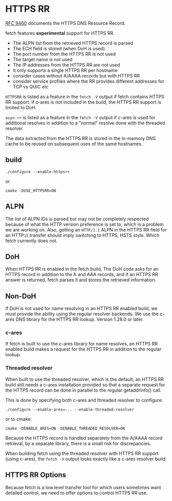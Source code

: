 <!--
Copyright (C) Daniel Stenberg, <daniel@haxx.se>, et al.

SPDX-License-Identifier: fetch
-->

# HTTPS RR

[RFC 9460](https://www.rfc-editor.org/rfc/rfc9460.html) documents the HTTPS
DNS Resource Record.

fetch features **experimental** support for HTTPS RR.

- The ALPN list from the retrieved HTTPS record is parsed
- The ECH field is stored (when DoH is used)
- The port number from the HTTPS RR is not used
- The target name is not used
- The IP addresses from the HTTPS RR are not used
- It only supports a single HTTPS RR per hostname
- consider cases without A/AAAA records but *with* HTTPS RR
- consider service profiles where the RR provides different addresses for TCP
  vs QUIC etc

`HTTPSRR` is listed as a feature in the `fetch -V` output if fetch contains
HTTPS RR support. If c-ares is not included in the build, the HTTPS RR support
is limited to DoH.

`asyn-rr` is listed as a feature in the `fetch -V` output if c-ares is used for
additional resolves in addition to a "normal" resolve done with the threaded
resolver.

The data extracted from the HTTPS RR is stored in the in-memory DNS cache to
be reused on subsequent uses of the same hostnames.

## build

    ./configure --enable-httpsrr

or

    cmake -DUSE_HTTPSRR=ON

## ALPN

The list of ALPN IDs is parsed but may not be completely respected because of
what the HTTP version preference is set to, which is a problem we are working
on. Also, getting an `HTTP/1.1` ALPN in the HTTPS RR field for an HTTP://
transfer should imply switching to HTTPS, HSTS style. Which fetch currently
does not.

## DoH

When HTTPS RR is enabled in the fetch build, The DoH code asks for an HTTPS
record in addition to the A and AAA records, and if an HTTPS RR answer is
returned, fetch parses it and stores the retrieved information.

## Non-DoH

If DoH is not used for name resolving in an HTTPS RR enabled build, we must
provide the ability using the regular resolver backends. We use the c-ares DNS
library for the HTTPS RR lookup. Version 1.28.0 or later.

### c-ares

If fetch is built to use the c-ares library for name resolves, an HTTPS RR
enabled build makes a request for the HTTPS RR in addition to the regular
lookup.

### Threaded resolver

When built to use the threaded resolver, which is the default, an HTTPS RR
build still needs a c-ares installation provided so that a separate request
for the HTTPS record can be done in parallel to the regular getaddrinfo()
call.

This is done by specifying both c-ares and threaded resolver to configure:

    ./configure --enable-ares=... --enable-threaded-resolver

or to cmake:

    cmake -DENABLE_ARES=ON -DENABLE_THREADED_RESOLVER=ON

Because the HTTPS record is handled separately from the A/AAAA record
retrieval, by a separate library, there is a small risk for discrepancies.

When building fetch using the threaded resolver with HTTPS RR support (using
c-ares), the `fetch -V` output looks exactly like a c-ares resolver build.

## HTTPS RR Options

Because fetch is a low level transfer tool for which users sometimes want
detailed control, we need to offer options to control HTTPS RR use.
